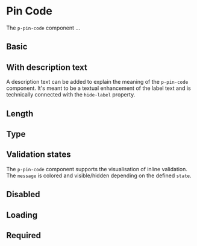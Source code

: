 # Pin Code

The `p-pin-code` component ...

<TableOfContents></TableOfContents>

## Basic

<Playground :markup="hideLabelMarkup" :config="config">
  <SelectOptions v-model="hideLabel" :values="hideLabels" name="hideLabel"></SelectOptions>
</Playground>

## With description text

A description text can be added to explain the meaning of the `p-pin-code` component. It's meant to be a textual
enhancement of the label text and is technically connected with the `hide-label` property.

<Playground :markup="withDescriptionText" :config="config"></Playground>

## Length

<Playground :markup="lengthMarkup" :config="config">
  <SelectOptions v-model="length" :values="lengths"></SelectOptions>
</Playground>

## Type

<Playground :markup="typeMarkup" :config="config">
  <SelectOptions v-model="type" :values="types"></SelectOptions>
</Playground>

## Validation states

The `p-pin-code` component supports the visualisation of inline validation. The `message` is colored and visible/hidden
depending on the defined `state`.

<Playground :markup="stateMarkup" :config="config">
  <SelectOptions v-model="state" :values="states" name="state"></SelectOptions>
</Playground>

## Disabled

<Playground :markup="disabledMarkup" :config="config"></Playground>

## Loading

## Required

<Playground :markup="requiredMarkup" :config="config"></Playground>

<script lang="ts">
import Vue from 'vue';
import Component from 'vue-class-component';
import type { Theme } from '@/models';
import { FORM_STATES } from '../../utils';
import { getAnchorLink } from '@/utils';
 
@Component
export default class Code extends Vue {
  config = { themeable: true };
  eventHandlingUrl = getAnchorLink('event-handling');

  hideLabel = false;
  hideLabels = [false, true, '{ base: true, l: false }'];
  get hideLabelMarkup() {
    return `<p-pin-code label="Some label" hide-label="${this.hideLabel}"></p-pin-code>`;
  }

  withDescriptionText = `<p-pin-code label="Some label" description="Some description"></p-pin-code>`

  length = 4;
  lengths = [4, 6, 8];
  get lengthMarkup() {
    return `<p-pin-code label="Some label" length="${this.length}"></p-pin-code>`;
  }

  type = 'number';
  types = ['number', 'password'];
  get typeMarkup() {
    return `<p-pin-code label="Some label" type="${this.type}"></p-pin-code>`;
  }

  state = 'error';
  states = FORM_STATES;
  get stateMarkup() {
    const attr = `message="${this.state !== 'none' ? `Some ${this.state} validation message.` : ''}"`;
    return `<p-pin-code label="Some label" state="${this.state}"  ${attr}></p-pin-code>`;
  }

  disabledMarkup = `<p-pin-code label="Some label" disabled></p-pin-code>`;

  requiredMarkup = `<p-pin-code label="Some label" required></p-pin-code>`;

  get theme(): Theme {
    return this.$store.getters.theme;
  }
}
</script>
